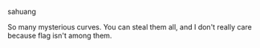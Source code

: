 sahuang

So many mysterious curves. You can steal them all, and I don't really care because flag isn't among them.
